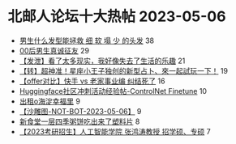 # 北邮人论坛十大热帖 2023-05-06

- [男生什么发型能拯救 细 软 塌 少 的头发](https://bbs.byr.cn/article/Talking/6386868) 38
- [00后男生真诚征友](https://bbs.byr.cn/article/Friends/2039667) 29
- [【发泄】看了太多现实，我好像失去了生活的乐趣](https://bbs.byr.cn/article/Feeling/3198739) 21
- [【转】超神准！星座小王子独创的新型占卜、來一起試玩一下！](https://bbs.byr.cn/article/Constellations/326533) 19
- [【offer对比】快手 vs 老家事业编 纠结死了](https://bbs.byr.cn/article/Job/2189669) 16
- [Huggingface社区冲刺活动经验帖-ControlNet Finetune](https://bbs.byr.cn/article/StudyShare/205952) 10
- [出租o海淀幸福里](https://bbs.byr.cn/article/Home/135238) 9
- [【沙雕图-NOT-BOT-2023-05-06】](https://bbs.byr.cn/article/Picture/3340343) 9
- [新食堂一层四季粥饼吃出来了塑料片](https://bbs.byr.cn/article/Food/524109) 8
- [【2023考研招生】人工智能学院  张鸿涛教授  招学硕、专硕](https://bbs.byr.cn/article/AimGraduate/1224207) 7



